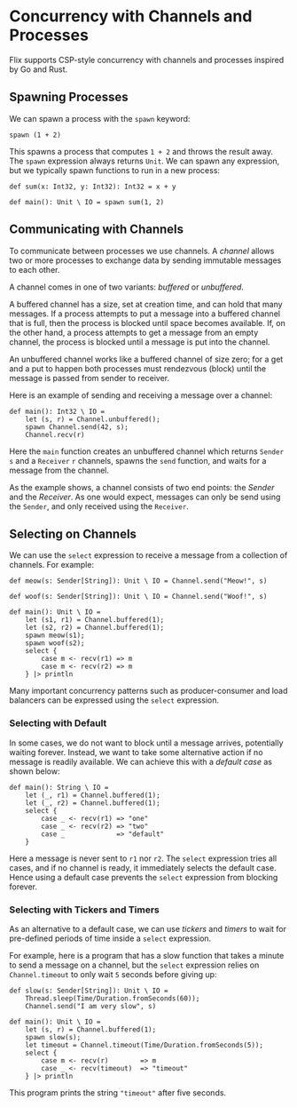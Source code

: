 # Concurrency with Channels and Processes

Flix supports CSP-style concurrency with channels and
processes inspired by Go and Rust.

## Spawning Processes

We can spawn a process with the `spawn` keyword:

```flix
spawn (1 + 2)
```

This spawns a process that computes `1 + 2` and
throws the result away.
The `spawn` expression always returns `Unit`.
We can spawn any expression, but we typically spawn
functions to run in a new process:

```flix
def sum(x: Int32, y: Int32): Int32 = x + y

def main(): Unit \ IO = spawn sum(1, 2)
```

## Communicating with Channels

To communicate between processes we use channels.
A _channel_ allows two or more processes to exchange
data by sending immutable messages to each other.

A channel comes in one of two variants: _buffered_ or
_unbuffered_.

A buffered channel has a size, set at creation time,
and can hold that many messages.
If a process attempts to put a message into a
buffered channel that is full, then the process is
blocked until space becomes available.
If, on the other hand, a process attempts to get a
message from an empty channel, the process is blocked
until a message is put into the channel.

An unbuffered channel works like a buffered channel
of size zero; for a get and a put to happen both
processes must rendezvous (block) until the message
is passed from sender to receiver.

Here is an example of sending and receiving a message
over a channel:

```flix
def main(): Int32 \ IO =
    let (s, r) = Channel.unbuffered();
    spawn Channel.send(42, s);
    Channel.recv(r)
```

Here the `main` function creates an unbuffered
channel which returns `Sender` `s` and a `Receiver` `r` channels,
spawns the `send` function, and waits
for a message from the channel.

As the example shows, a channel consists of two end points:
the _Sender_ and the _Receiver_. As one would expect, 
messages can only be send using the `Sender`, and only 
received using the `Receiver`.

## Selecting on Channels

We can use the `select` expression to receive a
message from a collection of channels.
For example:

```flix
def meow(s: Sender[String]): Unit \ IO = Channel.send("Meow!", s)

def woof(s: Sender[String]): Unit \ IO = Channel.send("Woof!", s)

def main(): Unit \ IO =
    let (s1, r1) = Channel.buffered(1);
    let (s2, r2) = Channel.buffered(1);
    spawn meow(s1);
    spawn woof(s2);
    select {
        case m <- recv(r1) => m
        case m <- recv(r2) => m
    } |> println
```

Many important concurrency patterns such as
producer-consumer and load balancers can be expressed
using the `select` expression.

### Selecting with Default

In some cases, we do not want to block until a
message arrives, potentially waiting forever.
Instead, we want to take some alternative action if
no message is readily available.
We can achieve this with a _default case_ as shown
below:

```flix
def main(): String \ IO =
    let (_, r1) = Channel.buffered(1);
    let (_, r2) = Channel.buffered(1);
    select {
        case _ <- recv(r1) => "one"
        case _ <- recv(r2) => "two"
        case _             => "default"
    }
```

Here a message is never sent to `r1` nor `r2`.
The `select` expression tries all cases, and if no
channel is ready, it immediately selects the default
case.
Hence using a default case prevents the `select`
expression from blocking forever.

### Selecting with Tickers and Timers

As an alternative to a default case, we can use
_tickers_ and _timers_ to wait for pre-defined
periods of time inside a `select` expression.

For example, here is a program that has a slow
function that takes a minute to send a message on
a channel, but the `select` expression relies on
`Channel.timeout` to only wait `5` seconds before
giving up:

```flix
def slow(s: Sender[String]): Unit \ IO =
    Thread.sleep(Time/Duration.fromSeconds(60));
    Channel.send("I am very slow", s)

def main(): Unit \ IO =
    let (s, r) = Channel.buffered(1);
    spawn slow(s);
    let timeout = Channel.timeout(Time/Duration.fromSeconds(5));
    select {
        case m <- recv(r)        => m
        case _ <- recv(timeout)  => "timeout"
    } |> println
```

This program prints the string `"timeout"` after five
seconds.
